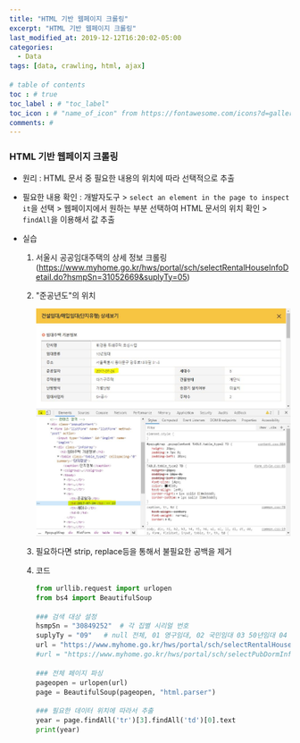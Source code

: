 ```yaml
---
title: "HTML 기반 웹페이지 크롤링"
excerpt: "HTML 기반 웹페이지 크롤링"
last_modified_at: 2019-12-12T16:20:02-05:00
categories:
  - Data
tags: [data, crawling, html, ajax]

# table of contents
toc : # true
toc_label : # "toc_label"
toc_icon : # "name_of_icon" from https://fontawesome.com/icons?d=gallery&s=solid&m=free
comments: # 
---
```


### HTML 기반 웹페이지 크롤링

- 원리 : HTML 문서 중 필요한 내용의 위치에 따라 선택적으로 추출

- 필요한 내용 확인 : 개발자도구 > `select an element in the page to inspect it`을 선택 > 웹페이지에서 원하는 부분 선택하여 HTML 문서의 위치 확인 > `findAll`을 이용해서 값 추출

- 실습

  1. 서울시 공공임대주택의 상세 정보 크롤링 (https://www.myhome.go.kr/hws/portal/sch/selectRentalHouseInfoDetail.do?hsmpSn=31052669&suplyTy=05)

  2. "준공년도"의 위치

     ![crawling_html](/assets/images//2019-12-12-crawling_html.JPG)

  3. 필요하다면 strip, replace등을 통해서 불필요한 공백을 제거

  4. 코드

     ````python
     from urllib.request import urlopen
     from bs4 import BeautifulSoup
     
     ### 검색 대상 설정
     hsmpSn = "30849252"  # 각 집별 시리얼 번호
     suplyTy = "09"   # null 전체, 01 영구임대, 02 국민임대 03 50년임대 04 20년임대 05 10년임대 06 5년임대 07 장기전세 09 행복주택 10 공공기숙사
     url = "https://www.myhome.go.kr/hws/portal/sch/selectRentalHouseInfoDetail.do?hsmpSn=" + str(hsmpSn) + "&suplyTy=" + str(suplyTy)
     #url = "https://www.myhome.go.kr/hws/portal/sch/selectPubDormInfoDetail.do?hsmpSn=" + str(hsmpSn) + "&suplyTy=" + str(suplyTy) # suplyTy="10"인 공공기숙사의 경우
     
     ### 전체 페이지 파싱
     pageopen = urlopen(url)
     page = BeautifulSoup(pageopen, "html.parser")
     
     ### 필요한 데이터 위치에 따라서 추출
     year = page.findAll('tr')[3].findAll('td')[0].text 
     print(year)
     ````

     
